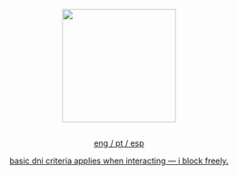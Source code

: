 <p align="center">
    <img width="200" src="https://github.com/user-attachments/assets/bd06e3c8-7823-4cc5-ab4e-835a841c377d" alt="">
</p>

<p align="center">
<a href="https://rentry.co/vilasong"
   target="_blank" rel="external nofollow">
      <img src="https://github.com/user-attachments/assets/755e6f65-f296-4512-a974-e1e4a237f445" alt="" >
</p>

<p align="center">
eng / pt / esp
<p align="center">
 basic dni criteria applies when interacting — i block freely.
</p>
